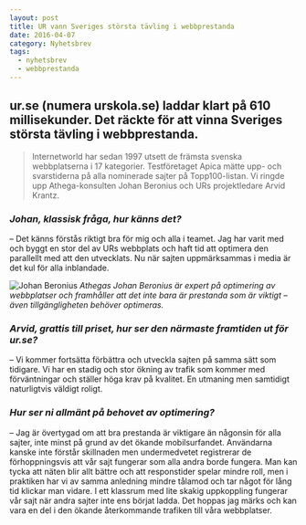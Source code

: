 ```yaml
---
layout: post
title: UR vann Sveriges största tävling i webbprestanda
date: 2016-04-07
category: Nyhetsbrev
tags:
  - nyhetsbrev
  - webbprestanda
---
```


## ur.se (numera urskola.se) laddar klart på 610 millisekunder. Det räckte för att vinna Sveriges största tävling i webbprestanda.

> Internetworld har sedan 1997 utsett de främsta svenska webbplatserna i 17 kategorier. Testföretaget Apica mätte upp- och svarstiderna på alla nominerade sajter på Topp100-listan. Vi ringde upp Athega-konsulten Johan Beronius och URs projektledare Arvid Krantz.

### _Johan, klassisk fråga, hur känns det?_
– Det känns förstås riktigt bra för mig och alla i teamet. Jag har varit med och byggt en stor del av URs webbplats och haft tid att optimera den parallellt med att den utvecklats. Nu när sajten uppmärksammas i media är det kul för alla inblandade.

![Johan Beronius](http://athega.se/images/employees/johan/wide.jpg)
_Athegas Johan Beronius är expert på optimering av webbplatser och framhåller att det inte bara är prestanda som är viktigt – även tillgängligheten behöver optimeras._

### _Arvid, grattis till priset, hur ser den närmaste framtiden ut för ur.se?_
– Vi kommer fortsätta förbättra och utveckla sajten på samma sätt som tidigare. Vi har en stadig och stor ökning av trafik som kommer med förväntningar och ställer höga krav på kvalitet. En utmaning men samtidigt naturligtvis väldigt roligt.

### _Hur ser ni allmänt på behovet av optimering?_
– Jag är övertygad om att bra prestanda är viktigare än någonsin för alla sajter, inte minst på grund av det ökande mobilsurfandet. Användarna kanske inte förstår skillnaden men undermedvetet registrerar de förhoppningsvis att vår sajt fungerar som alla andra borde fungera. Man kan tycka att näten blir allt bättre och att responstider spelar mindre roll, men i praktiken har vi av samma anledning mindre tålamod och tar något för lång tid klickar man vidare. I ett klassrum med lite skakig uppkoppling fungerar vår sajt när andra sajter inte ens börjat ladda. Det hoppas jag märks och kan vara en del i den ökande återkommande trafiken till våra webbplatser.
